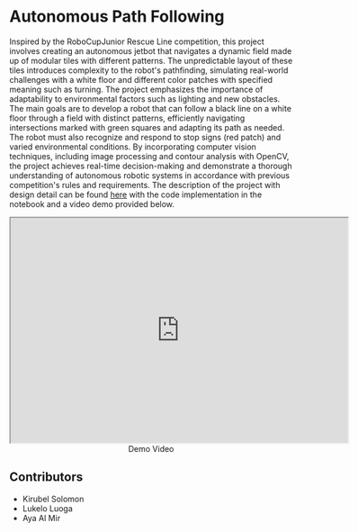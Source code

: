 #  Autonomous Path Following
Inspired by the RoboCupJunior Rescue Line competition, this project involves creating an autonomous jetbot that navigates a dynamic field made up of modular tiles with different patterns. The unpredictable layout of these tiles introduces complexity to the robot's pathfinding, simulating real-world challenges with a white floor and different color patches with specified meaning such as turning. The project emphasizes the importance of adaptability to environmental factors such as lighting and new obstacles. The main goals are to develop a robot that can follow a black line on a white floor through a field with distinct patterns, efficiently navigating intersections marked with green squares and adapting its path as needed. The robot must also recognize and respond to stop signs (red patch) and varied environmental conditions. By incorporating computer vision techniques, including image processing and contour analysis with OpenCV, the project achieves real-time decision-making and demonstrate a thorough understanding of autonomous robotic systems in accordance with previous competition's rules and requirements. The description of the project with design detail can be found [here](https://kirubelsol.github.io/pages/LineFollowing.html) with the code implementation in the notebook and a video demo provided below. 


<div align="center">
    <iframe src="https://drive.google.com/file/d/1fodB1sXJLQYMU-Foi3ueG5iQFja3Qm0H/preview" width="600" height="400" allow="autoplay"></iframe> <br>
    Demo Video
</div>

## Contributors
-   Kirubel Solomon 
-   Lukelo Luoga
-   Aya Al Mir